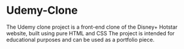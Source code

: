 # Udemy-Clone
The Udemy clone project is a front-end clone of the Disney+ Hotstar website, built using pure HTML and CSS The project is intended for educational purposes and can be used as a portfolio piece.
